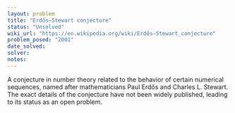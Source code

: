 ```yaml
---
layout: problem
title: "Erdős–Stewart conjecture"
status: "Unsolved"
wiki_url: "https://en.wikipedia.org/wiki/Erdős–Stewart_conjecture"
problem_posed: "2001"
date_solved:
solver:
notes:
---
```

A conjecture in number theory related to the behavior of certain numerical sequences, named after mathematicians Paul Erdős and Charles L. Stewart. The exact details of the conjecture have not been widely published, leading to its status as an open problem.
